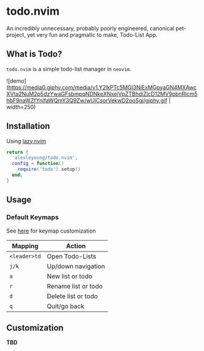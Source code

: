 # todo.nvim

An incredibly unnecessary, probably poorly engineered, canonical pet-project, yet very fun and pragmatic to make, Todo-List App.

## What is Todo?

`todo.nvim` is a simple todo-list manager in `neovim`.

![demo](https://media0.giphy.com/media/v1.Y2lkPTc5MGI3NjExMGpyaGN4MXAwcXVta2NuM2p5dzYwaGFsbmpqNDNkeXNxejVpZTBhdiZlcD12MV9pbnRlcm5hbF9naWZfYnlfaWQmY3Q9Zw/wUjCsorVekwD2ooSgj/giphy.gif | width=250)

## Installation

Using [lazy.nvim](https://github.com/folke/lazy.nvim)

```lua
return {
  'alexleyoung/todo.nvim',
  config = function()
    require('todo').setup()
  end,
}
```

## Usage

### Default Keymaps

See [here](#Customization) for keymap customization

| Mapping | Action |
| --- | --- |
| `<leader>td` | Open Todo-Lists |
| `j/k` | Up/down navigation |
| `a` | New list or todo |
| `r` | Rename list or todo |
| `d` | Delete list or todo |
| `q` | Quit/go back |

## Customization

**TBD**
